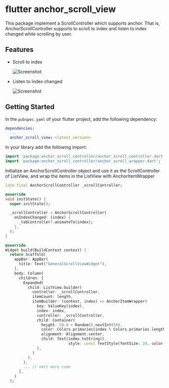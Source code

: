 # flutter anchor_scroll_view

This package implement a ScrollController which supports anchor. That is,  AnchorScrollController supports to scroll to index and listen to index changed while scrolling by user.

## Features

- Scroll to index

  ![Screenshot](https://github.com/lucian1024/anchor_scroll_view/blob/main/docs/images/scroll_to_index.gif)

- Listen to index changed

  ![Screenshot](https://github.com/lucian1024/anchor_scroll_view/blob/main/docs/images/on_index_changed.gif)

## Getting Started

In the `pubspec.yaml` of your flutter project, add the following dependency:

```yaml
dependencies:
  ...
  anchor_scroll_view: <latest_version>
```

In your library add the following import:

```dart
import 'package:anchor_scroll_controller/anchor_scroll_controller.dart';
import 'package:anchor_scroll_controller/anchor_scroll_wrapper.dart';
```

Initialize an AnchorScrollController object and use it as the ScrollController of ListView, and wrap the items in the ListView with AnchorItemWrapper

```dart
late final AnchorScrollController _scrollController;

@override
void initState() {
  super.initState();

  _scrollController = AnchorScrollController(
    onIndexChanged: (index) {
      _tabController?.animateTo(index);
    },
  );
}

@override
Widget build(BuildContext context) {
  return Scaffold(
    appBar: AppBar(
      title: Text("GeneralScrollViewWidget"),
    ),
    body: Column(
      children: [
        Expanded(
          child: ListView.builder(
            controller: _scrollController,
            itemCount: length,
            itemBuilder: (context, index) => AnchorItemWrapper(
              key: ValueKey(index),
              index: index,
              controller: _scrollController,
              child: Container(
                height: 50.0 + Random().nextInt(50),
                color: Colors.primaries[index % Colors.primaries.length],
                alignment: Alignment.center,
                child: Text(index.toString(),
                            style: const TextStyle(fontSize: 24, color: Colors.black)),
              ),
            )
          ),
        ),
        ... // omit more code
      ],
    )
  );
```



